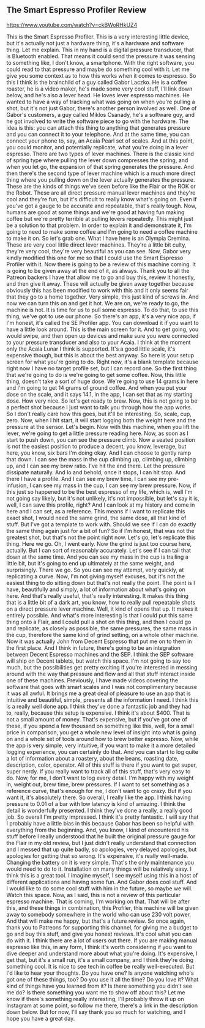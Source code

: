 ## The Smart Espresso Profiler Review

<https://www.youtube.com/watch?v=ckBWoRHkUZ4>

This is the Smart Espresso Profiler.
This is a very interesting little device,
but it's actually not
just a hardware thing,
it's a hardware and software thing.
Let me explain.
This in my hand is a
digital pressure transducer,
that is Bluetooth enabled.
That means it could send
the pressure it was sensing
to something like, I
don't know, a smartphone.
With the right software, you
could read to that pressure
and maybe do something cool with it.
Let me give you some
context as to how this works
when it comes to espresso.
So this I think is the brainchild
of a guy called Gabor Laczko.
He is a coffee roaster,
he is a video maker,
he's made some very cool
stuff, I'll link down below,
and he's also a lever head.
He loves lever espresso machines.
He wanted to have a way of tracking
what was going on when
you're pulling a shot,
but it's not just Gabor,
there's another person involved as well.
One of Gabor's customers,
a guy called Miklos Csanady,
he's a software guy,
and he got involved to
write the software piece
to go with the hardware.
The idea is this:
you can attach this thing
to anything that generates pressure
and you can connect it to your telephone.
And at the same time, you
can connect your phone
to, say, an Acaia Pearl set of scales.
And at this point, you could monitor,
and potentially replicate,
what you're doing in a lever espresso.
There are two types of lever machines.
There is the classic kind of spring type
where pulling the lever
down compresses the spring,
and when you let go,
the expansion of that spring
generates the pressure.
And then there's the second
type of lever machine
which is a much more direct thing
where you pulling down on the lever
actually generates the pressure.
These are the kinds of
things we've seen before
like the Flair or the ROK or the Robot.
These are all direct pressure
manual lever machines
and they're cool and they're fun,
but it's difficult to
really know what's going on.
Even if you've got a gauge to
be accurate and repeatable,
that's really tough.
Now, humans are good at some things
and we're good at having fun making coffee
but we're pretty terrible at
pulling levers repeatedly.
This might just be a
solution to that problem.
In order to explain it and demonstrate it,
I'm going to need to make some coffee
and I'm going to need a
coffee machine to make it on.
So let's grab one.
What I have here is an Olympia Cremina.
These are very cool little
direct lever machines.
They're a little bit
culty, they're very cool,
they're very beautiful as you can see.
Now, Gabor very kindly
modified this one for me
so that I could use the Smart
Espresso Profiler with it.
Now there is going to be a
review of this machine coming.
It is going to be given away
at the end of it, as always.
Thank you to all the
Patreon backers I have
that allow me to go and buy
this, review it honestly,
and then give it away.
These will actually be given away together
because obviously this has
been modified to work with this
and it only seems fair that
they go to a home together.
Very simple, this just kind of screws in.
And now we can turn
this on and get it hot.
We are on, we're ready to
go, the machine is hot.
It is time for us to pull some espresso.
To do that, to use this thing,
we've got to use our phone.
So there's an app, it's a
very nice app, if I'm honest,
it's called the SE Profiler app.
You can download it if you want
to have a little look around.
This is the main screen for it.
And to get going, you would swipe,
and then open up devices
and make sure you were connected
to your pressure transducer
and also to your Acaia.
I think at the moment only the Acaia Lunar
I think is supported.
It's a good little scale,
it's expensive though,
but this is about the best anyway.
So here is your setup screen
for what you're going to do.
Right now, it's a blank template
because right now I have
no target profile set,
but I can record one.
So the first thing that we're going to do
is we're going to get some coffee.
Now, this little thing,
doesn't take a sort of huge dose.
We're going to use 14 grams in here
and I'm going to get 14
grams of ground coffee.
And when you put your dose on
the scale, and it says 14.1,
in the app, I can set
that as my starting dose.
How very nice.
So let's get ready to brew.
Now, this is not going
to be a perfect shot
because I just want to talk
you through how the app works.
So I don't really care how this goes,
but it'll be interesting.
So, scale,
cup,
zero.
Now, when I hit start,
it will start logging
both the weight here and
the pressure at the sensor.
Let's begin.
Now with this machine,
when you lift the lever,
we're going to get a little
pressure reading here.
Now, as soon as I start to push down,
you can see the pressure climb.
Now a seated position is
not the easiest position
to produce a decent, you know, leverage,
but here, you know, six
bars I'm doing okay.
And I can choose to gently ramp that down.
I can see the mass in the cup climbing up,
climbing up, climbing up,
and I can see my brew ratio.
I've hit the end there.
Let the pressure dissipate naturally.
And lo and behold, once
it stops, I can hit stop.
And there I have a profile.
And I can see my brew time,
I can see my pre-infusion,
I can see my mass in the cup,
I can see my brew pressure.
Now, if this just so happened to be
the best espresso of my life,
which is, well I'm not going say likely,
but it's not unlikely,
it's not impossible,
but let's say it is, well, I
can save this profile, right?
And I can look at my
history and come in here
and I can set, as a reference.
This means if I want to
replicate this exact shot,
I would need the same
grind, the same dose,
all that kind of stuff.
But I've got a template to work with.
Should we see if I can do
exactly the same thing again
just for a bit of fun?
So if I'm honest, that
was not the greatest shot,
but that's not the point right now.
Let's go, let's replicate this thing.
Here we go.
Oh, I went early.
Now the grind is just too
course here, actually.
But I can sort of reasonably accurately.
Let's see if I can tail
that down at the same time.
And you can see my mass in the cup
is trailing a little bit,
but it's going to end up
ultimately at the same weight,
and surprisingly.
There we go.
So you can see my attempt, very quickly,
at replicating a curve.
Now, I'm not giving myself excuses,
but it's not the easiest
thing to do sitting down
but that's not really the point.
The point is I have,
beautifully and simply,
a lot of information about
what's going on here.
And that's really useful,
that's really interesting.
It makes this thing that is
a little bit of a dark art,
you know, how to really
pull repeatable shots
on a direct pressure lever machine.
Well, it kind of opens that up.
It makes it entirely possible.
And what's more interesting
is that I could put this
same thing onto a Flair,
and I could pull a shot on this thing,
and then I could go and
replicate, as closely as possible,
the same pressures, the
same mass in the cup,
therefore the same kind of grind setting,
on a whole other machine.
Now it was actually John
from Decent Espresso
that put me on to them in the first place.
And I think in future, there's
going to be an integration
between Decent Espresso
machines and the SEP.
I think the SEP software
will ship on Decent tablets,
but watch this space.
I'm not going to say too much,
but the possibilities get pretty exciting
if you're interested in messing around
with the way that pressure and flow
and all that stuff interact
inside one of these machines.
Previously, I have made videos covering
the software that goes with smart scales
and I was not complimentary
because it was all awful.
It brings me a great deal
of pleasure to use an app
that is intuitive and beautiful,
simple, presents all
the information I need.
I think this is a really well done app.
I think they've done a fantastic job
and they had to, really,
because this setup is expensive.
I think it's about $400.
That is not a small amount of money.
That's expensive, but if
you've got one of these,
if you spend a few thousand
on something like this,
well, for a small price in comparison,
you get a whole new level of
insight into what is going on
and a whole set of tools
around how to brew better espresso.
Now, while the app is very
simple, very intuitive,
if you want to make it a more
detailed logging experience,
you can certainly do that.
And you can start to log
quite a lot of information
about a roastery, about
the beans, roasting date,
description, color, operator.
All of this stuff is there
if you want to get super, super nerdy.
If you really want to
track all of this stuff,
that's very easy to do.
Now, for me, I don't
want to log every detail.
I'm happy with my weight in, weight out,
brew time, brew pressures.
If I want to set something
as a reference curve,
that's enough for me, I
don't want to go crazy.
But if you want it, it's absolutely there.
So overall, I really like the app.
I think having pressure to
0.01 of a bar with low latency
is kind of amazing.
I think the detail is
wonderfully presented.
I think they've done a
really, a really good job.
So overall I'm pretty impressed.
I think it's pretty fantastic.
I will say that I probably
have a little bias in this
because Gabor has been so helpful
with everything from the beginning.
And, you know, I kind
of encountered his stuff
before I really understood that he built
the original pressure gauge
for the Flair in my old review,
but I just didn't really
understand that connection
and I messed that up quite badly,
so apologies, very delayed apologies,
but apologies for getting that so wrong.
It's expensive, it's really well-made.
Changing the battery on it is very simple.
That's the only maintenance
you would need to do to it.
Installation on many things
will be relatively easy.
I think this is a great tool.
I imagine myself, I see myself using this
in a host of different
applications and having some fun.
And Gabor does cool stuff.
And I would like to do some cool stuff
with him in the future, so maybe we will.
Watch this space.
Now, as I said, this is not a review
of this particular espresso machine.
That is coming, I'm working on that.
That will be after this,
and these things in combination,
this Profiler, this
machine will be given away
to somebody somewhere in the world
who can use 230 volt power.
And that will make me happy,
but that's a future review.
So once again, thank you to Patreons
for supporting this channel,
for giving me a budget
to go and buy this stuff,
and give you honest reviews.
It's cool what you can do with it.
I think there are a
lot of users out there.
If you are making manual
espresso like this, in any form,
I think it's worth considering
if you want to dive deeper
and understand more
about what you're doing.
It's expensive, I get that,
but it's a small run,
it's a small company,
and I think they're doing something cool.
It is nice to see tech in
coffee be really well-executed.
But I'd like to hear your thoughts.
Do you have one?
Is anyone watching who's got
one of these things, too?
Do you use it all the time?
Do you love it?
What kind of things have
you learned from it?
Is there something you didn't see me do?
Is there something you want
me to show off about this?
Let me know if there's
something really interesting,
I'll probably throw it up
on Instagram at some point,
so follow me there,
there's a link in the
description down below.
But for now, I'll say thank
you so much for watching,
and I hope you have a great day.
